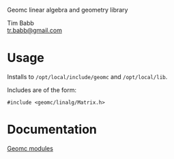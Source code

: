 Geomc linear algebra and geometry library

Tim Babb  
tr.babb@gmail.com

Usage
=====

Installs to `/opt/local/include/geomc` and `/opt/local/lib`.

Includes are of the form:

    #include <geomc/linalg/Matrix.h>

Documentation
=============

[Geomc modules](http://trbabb.github.io/geomc/html/modules.html)

